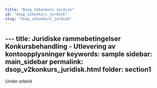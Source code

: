 ```yaml
---
title: "Dsop V2konkurs Jurdisk"
id: "dsop_v2konkurs_jurdisk"
slug: "dsop_v2konkurs_jurdisk"
---
```


﻿---
title: Juridiske rammebetingelser Konkursbehandling - Utlevering av kontoopplysninger
keywords: sample
sidebar: main_sidebar
permalink: dsop_v2konkurs_juridisk.html
folder: section1
---

Under arbeid

<!---
*Denne siden oppsummerer hvilke juridiske rammebetingelser som Konkursbehandling (modul “Innhenting av kontoinformasjon”) 
opererer under. Innhenting av kontoinformasjon omfatter utlevering av kontoinformasjon om et konkursbo til en bostyrer.*

*For generelle juridiske rammebetingelser på tvers av tjenestene, se [Avtaler og juridiske rammebetingelser](https://dokumentasjon.dsop.no/dsop_dsop_avtaler_og_juridisk.html).*

## Hjemler for Bostyrer (org.nr 974 760 673)

*Bostyrer sin arbeidsflate er i Altinn/BRREG.*

Finansforetak har en lovbestemt opplysningsplikt overfor bostyrer. Grunnlaget for bankens opplysningsplikt overfor 
bostyrer utledes blant annet av konkursinstituttet, herunder konkursens karakter av generalbeslag. Som følge av 
konkursåpningen fratas debitor rådighet over sine eiendeler, jf. konkursloven § 100 første ledd. Fra samme tidspunkt har 
bostyrer rett til å ta beslag i eiendelene, jf. dekningsloven § 2-2, og plikt til «å skaffe rede på hva som hører til 
boets masse», jf. konkursloven § 85 første ledd nr. 1.  Utgangspunktet i konkurs er at finansforetakenes taushetsplikt 
etter finansforetaksloven § 16-2 oppheves basert på opplysningsplikten.

### BRREGs grunnlag for å fremvise data på Bosiden

Grunnlaget for å presentere en oversikt over kontoopplysninger for bostyrer på Bosiden er konkursloven § 79 tredje ledd 
jf. konkursforskriften § 9c. Etter konkursregisterforskriften § 9c skal finansforetaket oppgi informasjon om skyldnerens 
kontoforhold, dersom slik informasjon finnes. Etter dette er det kun informasjon tilknyttet "konkursdebitor" som 
skyldner som kan oppgis i tjenesten. Opplysninger om kontoer skyldner kun disponerer, skal dermed ikke fremvises i 
tjenesten.

| Brukstilfelle                                                                                                         | Lovhjemmel (BRREG benytter eksakt denne tekststrengen og den er URL-enkodet i forespørselen) | Tilgang til følgende endepunkter i DSOP Kontrollinformasjon fellesstandard* |
|-----------------------------------------------------------------------------------------------------------------------|----------------------------------------------------------------------------------------------|-----------------------------------------------------------------------------|
| Innhenting av kontoopplysninger (kontoliste, saldo, transaksjon og eventuelt innhenting av ytterligere opplysninger*) | kkl. §156 (3) og (4), jf. kkfor.§21                                                          | Kontoliste <br>Kontodetaljer <br>Transaksjoner                              |

**Bostyrere kan innhente kontohistorikk opptil 12 måneder tilbake i tid, regnet fra konkursdato.*



## Endringslogg

| Dato     | Versjon | Endring                                                                                                                      |
|----------|---------|------------------------------------------------------------------------------------------------------------------------------|
| 26.03.24 | 2.0     | Harmonisert informasjonen til nytt oppsett på dokumentasjonssiden                                                            |

 -->

